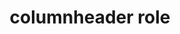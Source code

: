 ---
{
  "title": "columnheader role",
  "description": "A cell containing header information for a column.",
  "category": "aria",
  "keywords": "columnheader role",
  "last_test_date": "2020-05-07",
  "test_results_url": "https://a11ysupport.io/tech/aria/columnheader_role",
  "test_url": "https://a11ysupport.io/tech/aria/columnheader_role",
  "notes_by_num": {
    "1": "Didn't convey its role"
  },
  "stats": {
    "jaws": {
      "chrome": {
        "81": "y"
      },
      "ie": {
        "11": "y"
      },
      "firefox": {
        "76": "y"
      }
    },
    "narrator": {
      "edge": {
        "44": "a #1"
      }
    },
    "nvda": {
      "chrome": {
        "81": "y"
      },
      "firefox": {
        "76": "y"
      }
    },
    "talkback": {
      "and_chr": {
        "80": "y"
      }
    },
    "vo_ios": {
      "ios_saf": {
        "13.4.1": "a #1"
      }
    },
    "vo_macos": {
      "safari": {
        "13.1": "a"
      }
    },
    "orca": {
      "firefox": {
        "76": "y"
      }
    }
  },
  "links": {
    "ARIA spec for columnheader": "https://www.w3.org/TR/wai-aria-1.1/#columnheader"
  }
}
---